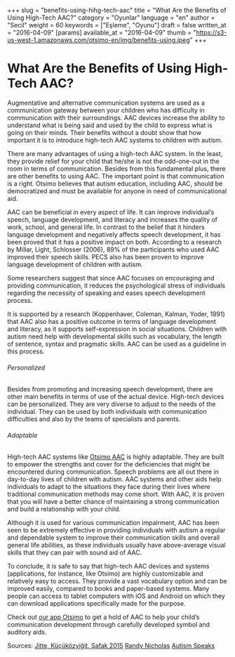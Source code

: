 +++
slug = "benefits-using-hihg-tech-aac"
title = "What Are the Benefits of Using High-Tech AAC?"
category = "Oyunlar"
language = "en"
author = "Secil"
weight = 60
keywords = ["Eşleme", "Oyunu"]
draft = false
written_at = "2016-04-09"
[params]
available_at = "2016-04-09"
thumb = "https://s3-us-west-1.amazonaws.com/otsimo-en/img/benefits-using.jpeg"
+++


# What Are the Benefits of Using High-Tech AAC?

Augmentative and alternative communication systems are used as a communication gateway between your children who has difficulty in communication with their surroundings. AAC devices increase the ability to understand what is being said and used by the child to express what is going on their minds. Their benefits without a doubt show that how important it is to introduce high-tech AAC systems to children with autism.

There are many advantages of using a high-tech AAC system. In the least, they provide relief for your child that he/she is not the odd-one-out in the room in terms of communication. Besides from this fundamental plus, there are other benefits to using AAC. The important point is that communication is a right. Otsimo believes that autism education, including AAC, should be democratized and must be available for anyone in need of communicational aid.

AAC can be beneficial in every aspect of life. It can improve individual’s speech, language development, and literacy and increases the quality of work, school, and general life. In contrast to the belief that it hinders language development and negatively affects speech development, it has been proved that it has a positive impact on both. According to a research by Millar, Light, Schlosser (2006), 89% of the participants who used AAC improved their speech skills. PECS also has been proven to improve language development of children with autism.

Some researchers suggest that since AAC focuses on encouraging and providing communication, it reduces the psychological stress of individuals regarding the necessity of speaking and eases speech development process.

It is supported by a research (Koppenhaver, Coleman, Kalman, Yoder, 1991) that AAC also has a positive outcome in terms of language development and literacy, as it supports self-expression in social situations. Children with autism need help with developmental skills such as vocabulary, the length of sentence, syntax and pragmatic skills. AAC can be used as a guideline in this process.

###### Personalized

Besides from promoting and increasing speech development, there are other main benefits in terms of use of the actual device. High-tech devices can be personalized. They are very diverse to adjust to the needs of the individual. They can be used by both individuals with communication difficulties and also by the teams of specialists and parents.

###### Adaptable

High-tech AAC systems like [Otsimo AAC](https://itunes.apple.com/tr/app/otsimo-child-autism-education-games-with-aac/id1211197404?mt=8) is highly adaptable. They are built to empower the strengths and cover for the deficiencies that might be encountered during communication. Speech problems are all out there in day-to-day lives of children with autism. AAC systems and other aids help individuals to adapt to the situations they face during their lives where traditional communication methods may come short. With AAC, it is proven that you will have a better chance of maintaining a strong communication and build a relationship with your child.

Although it is used for various communication impairment, AAC has been seen to be extremely effective in providing individuals with autism a regular and dependable system to improve their communication skills and overall general life abilities, as these individuals usually have above-average visual skills that they can pair with sound aid of AAC.

To conclude, it is safe to say that high-tech AAC devices and systems (applications, for instance, like Otsimo) are highly customizable and relatively easy to access. They provide a vast vocabulary option and can be improved easily, compared to books and paper-based systems. Many people can access to tablet computers with iOS and Android on which they can download applications specifically made for the purpose.

Check out [our app Otsimo](https://itunes.apple.com/tr/app/otsimo-child-autism-education-games-with-aac/id1211197404?mt=8) to get a hold of AAC to help your child’s communication development through carefully developed symbol and auditory aids.

Sources: [Jitte, Küçüközyiğit, Şafak 2015](http://www.jitte.org/article/view/1092000068/1092000052) [Randy Nicholas](http://randynicholas.over-blog.com/article-benefits-augmentative-alternative-communication-86065218.html) [Autism Speaks](https://www.autismspeaks.org/sites/default/files/augmentative_alternative_communication_webinar.pdf)
